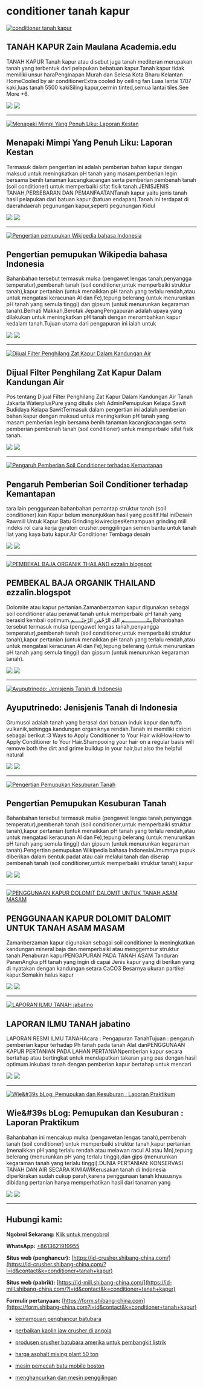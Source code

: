 # conditioner tanah kapur

<a href="https://swt.shibang-china.com/?l=id&img&k=conditioner+tanah+kapur" target="_blank">![conditioner tanah kapur](http://static.shibang-china.com/all-800x300/11.jpg)</a>

## TANAH KAPUR Zain Maulana Academia.edu
TANAH KAPUR Tanah kapur atau disebut juga tanah mediteran merupakan tanah yang terbentuk dari pelapukan bebatuan kapur.Tanah kapur tidak memiliki unsur haraPenginapan Murah dan Selesa Kota Bharu Kelantan HomeCooled by air conditionerExtra cooled by ceiling fan Luas lantai 1707 kaki,luas tanah 5500 kakiSiling kapur,cermin tinted,semua lantai tiles.See More +6.


<a href="https://whatsapp.shibangsoft.com/WhatsApp.php" target="_blank" title="WhatsApp">![](http://static.shibang-china.com/icon/whatsapp.png)</a> <a href="https://swt.shibang-china.com/?l=id&icon&k=conditioner+tanah+kapur" target="_blank">![](http://static.shibang-china.com/icon/chat-id.png)</a>

---

<a href="https://swt.shibang-china.com/?l=id&img&k=conditioner+tanah+kapur" target="_blank">![Menapaki Mimpi Yang Penuh Liku: Laporan Kestan](http://static.shibang-china.com/all-800x300/1489.jpg)</a>

## Menapaki Mimpi Yang Penuh Liku: Laporan Kestan
Termasuk dalam pengertian ini adalah pemberian bahan kapur dengan maksud untuk meningkatkan pH tanah yang masam,pemberian legin bersama benih tanaman kacangkacangan serta pemberian pembenah tanah (soil conditioner) untuk memperbaiki sifat fisik tanah.JENISJENIS TANAH,PERSEBARAN DAN PEMANFAATANTanah kapur yaitu jenis tanah hasil pelapukan dari batuan kapur (batuan endapan).Tanah ini terdapat di daerahdaerah pegunungan kapur,seperti pegunungan Kidul


<a href="https://whatsapp.shibangsoft.com/WhatsApp.php" target="_blank" title="WhatsApp">![](http://static.shibang-china.com/icon/whatsapp.png)</a> <a href="https://swt.shibang-china.com/?l=id&icon&k=conditioner+tanah+kapur" target="_blank">![](http://static.shibang-china.com/icon/chat-id.png)</a>

---

<a href="https://swt.shibang-china.com/?l=id&img&k=conditioner+tanah+kapur" target="_blank">![Pengertian pemupukan Wikipedia bahasa Indonesia](http://static.shibang-china.com/all-800x300/959.jpg)</a>

## Pengertian pemupukan Wikipedia bahasa Indonesia
Bahanbahan tersebut termasuk mulsa (pengawet lengas tanah,penyangga temperatur),pembenah tanah (soil conditioner,untuk memperbaiki struktur tanah),kapur pertanian (untuk menaikkan pH tanah yang terlalu rendah,atau untuk mengatasi keracunan Al dan Fe),tepung belerang (untuk menurunkan pH tanah yang semula tinggi) dan gipsum (untuk menurunkan kegaraman tanah).Berhati Makkah,Berotak JepangPengapuran adalah upaya yang dilakukan untuk meningkatkan pH tanah dengan menambahkan kapur kedalam tanah.Tujuan utama dari pengapuran ini ialah untuk


<a href="https://whatsapp.shibangsoft.com/WhatsApp.php" target="_blank" title="WhatsApp">![](http://static.shibang-china.com/icon/whatsapp.png)</a> <a href="https://swt.shibang-china.com/?l=id&icon&k=conditioner+tanah+kapur" target="_blank">![](http://static.shibang-china.com/icon/chat-id.png)</a>

---

<a href="https://swt.shibang-china.com/?l=id&img&k=conditioner+tanah+kapur" target="_blank">![Dijual Filter Penghilang Zat Kapur Dalam Kandungan Air](http://static.shibang-china.com/all-800x300/1462.jpg)</a>

## Dijual Filter Penghilang Zat Kapur Dalam Kandungan Air
Pos tentang Dijual Filter Penghilang Zat Kapur Dalam Kandungan Air Tanah Jakarta WaterplusPure yang ditulis oleh AdminPemupukan Kelapa Sawit Budidaya Kelapa SawitTermasuk dalam pengertian ini adalah pemberian bahan kapur dengan maksud untuk meningkatkan pH tanah yang masam,pemberian legin bersama benih tanaman kacangkacangan serta pemberian pembenah tanah (soil conditioner) untuk memperbaiki sifat fisik tanah.


<a href="https://whatsapp.shibangsoft.com/WhatsApp.php" target="_blank" title="WhatsApp">![](http://static.shibang-china.com/icon/whatsapp.png)</a> <a href="https://swt.shibang-china.com/?l=id&icon&k=conditioner+tanah+kapur" target="_blank">![](http://static.shibang-china.com/icon/chat-id.png)</a>

---

<a href="https://swt.shibang-china.com/?l=id&img&k=conditioner+tanah+kapur" target="_blank">![Pengaruh Pemberian Soil Conditioner terhadap Kemantapan](http://static.shibang-china.com/all-800x300/1505.jpg)</a>

## Pengaruh Pemberian Soil Conditioner terhadap Kemantapan
tara lain penggunaan bahanbahan pemantap struktur tanah (soil conditioner).kan Kapur belum menunjukkan hasil yang positif.Hal iniDesain Rawmill Untuk Kapur Batu Grinding kiwirecipesKemampuan grinding mill indeks rol cara kerja gyratori crusher.penggilingan semen bantu untuk tanah liat yang kaya batu kapur.Air Conditioner Tembaga desain


<a href="https://whatsapp.shibangsoft.com/WhatsApp.php" target="_blank" title="WhatsApp">![](http://static.shibang-china.com/icon/whatsapp.png)</a> <a href="https://swt.shibang-china.com/?l=id&icon&k=conditioner+tanah+kapur" target="_blank">![](http://static.shibang-china.com/icon/chat-id.png)</a>

---

<a href="https://swt.shibang-china.com/?l=id&img&k=conditioner+tanah+kapur" target="_blank">![PEMBEKAL BAJA ORGANIK THAILAND ezzalin.blogspot](http://static.shibang-china.com/all-800x300/943.jpg)</a>

## PEMBEKAL BAJA ORGANIK THAILAND ezzalin.blogspot
Dolomite atau kapur pertanian.Zamanberzaman kapur digunakan sebagai soil conditioner atau perawat tanah untuk memperbaiki pH tanah yang berasid kembali optimum.بِسْــــــــــــــمِ اللهِ الرَّحْمَنِ الرَّحِيْـــــمBahanbahan tersebut termasuk mulsa (pengawet lengas tanah,penyangga temperatur),pembenah tanah (soil conditioner,untuk memperbaiki struktur tanah),kapur pertanian (untuk menaikkan pH tanah yang terlalu rendah,atau untuk mengatasi keracunan Al dan Fe),tepung belerang (untuk menurunkan pH tanah yang semula tinggi) dan gipsum (untuk menurunkan kegaraman tanah).


<a href="https://whatsapp.shibangsoft.com/WhatsApp.php" target="_blank" title="WhatsApp">![](http://static.shibang-china.com/icon/whatsapp.png)</a> <a href="https://swt.shibang-china.com/?l=id&icon&k=conditioner+tanah+kapur" target="_blank">![](http://static.shibang-china.com/icon/chat-id.png)</a>

---

<a href="https://swt.shibang-china.com/?l=id&img&k=conditioner+tanah+kapur" target="_blank">![Ayuputrinedo: Jenisjenis Tanah di Indonesia](http://static.shibang-china.com/all-800x300/748.jpg)</a>

## Ayuputrinedo: Jenisjenis Tanah di Indonesia
Grumusol adalah tanah yang berasal dari batuan induk kapur dan tuffa vulkanik,sehingga kandungan organiknya rendah.Tanah ini memiliki ciriciri sebagai berikut :3 Ways to Apply Conditioner to Your Hair wikiHowHow to Apply Conditioner to Your Hair.Shampooing your hair on a regular basis will remove both the dirt and grime buildup in your hair,but also the helpful natural


<a href="https://whatsapp.shibangsoft.com/WhatsApp.php" target="_blank" title="WhatsApp">![](http://static.shibang-china.com/icon/whatsapp.png)</a> <a href="https://swt.shibang-china.com/?l=id&icon&k=conditioner+tanah+kapur" target="_blank">![](http://static.shibang-china.com/icon/chat-id.png)</a>

---

<a href="https://swt.shibang-china.com/?l=id&img&k=conditioner+tanah+kapur" target="_blank">![Pengertian Pemupukan Kesuburan Tanah](http://static.shibang-china.com/all-800x300/177.jpg)</a>

## Pengertian Pemupukan Kesuburan Tanah
Bahanbahan tersebut termasuk mulsa (pengawet lengas tanah,penyangga temperatur),pembenah tanah (soil conditioner,untuk memperbaiki struktur tanah),kapur pertanian (untuk menaikkan pH tanah yang terlalu rendah,atau untuk mengatasi keracunan Al dan Fe),tepung belerang (untuk menurunkan pH tanah yang semula tinggi) dan gipsum (untuk menurunkan kegaraman tanah).Pengertian pemupukan Wikipedia bahasa IndonesiaUmumnya pupuk diberikan dalam bentuk padat atau cair melalui tanah dan diserap pembenah tanah (soil conditioner,untuk memperbaiki struktur tanah),kapur


<a href="https://whatsapp.shibangsoft.com/WhatsApp.php" target="_blank" title="WhatsApp">![](http://static.shibang-china.com/icon/whatsapp.png)</a> <a href="https://swt.shibang-china.com/?l=id&icon&k=conditioner+tanah+kapur" target="_blank">![](http://static.shibang-china.com/icon/chat-id.png)</a>

---

<a href="https://swt.shibang-china.com/?l=id&img&k=conditioner+tanah+kapur" target="_blank">![PENGGUNAAN KAPUR DOLOMIT DALOMIT UNTUK TANAH ASAM MASAM](http://static.shibang-china.com/all-800x300/1512.jpg)</a>

## PENGGUNAAN KAPUR DOLOMIT DALOMIT UNTUK TANAH ASAM MASAM
Zamanberzaman kapur digunakan sebagai soil conditioner Ia meningkatkan kandungan mineral baja dan memperbaiki atau menggembur struktur tanah.Penaburan kapurPENGAPURAN PADA TANAH ASAM Tanduran PanenAngka pH tanah yang ingin di capai Jenis kapur yang di berikan yang di nyatakan dengan kandungan setara CaCO3 Besarnya ukuran partikel kapur.Semakin halus kapur


<a href="https://whatsapp.shibangsoft.com/WhatsApp.php" target="_blank" title="WhatsApp">![](http://static.shibang-china.com/icon/whatsapp.png)</a> <a href="https://swt.shibang-china.com/?l=id&icon&k=conditioner+tanah+kapur" target="_blank">![](http://static.shibang-china.com/icon/chat-id.png)</a>

---

<a href="https://swt.shibang-china.com/?l=id&img&k=conditioner+tanah+kapur" target="_blank">![LAPORAN ILMU TANAH jabatino](http://static.shibang-china.com/all-800x300/642.jpg)</a>

## LAPORAN ILMU TANAH jabatino
LAPORAN RESMI ILMU TANAHAcara : Pengapuran TanahTujuan : pengaruh pemberian kapur terhadap Ph tanah pada tanah Alat danPENGGUNAAN KAPUR PERTANIAN PADA LAHAN PERTANIANpemberian kapur secara bertahap atau bertingkat untuk mendapatkan takaran yang pas dengan hasil optimum.inkubasi tanah dengan pemberian kapur bertahap untuk mencari


<a href="https://whatsapp.shibangsoft.com/WhatsApp.php" target="_blank" title="WhatsApp">![](http://static.shibang-china.com/icon/whatsapp.png)</a> <a href="https://swt.shibang-china.com/?l=id&icon&k=conditioner+tanah+kapur" target="_blank">![](http://static.shibang-china.com/icon/chat-id.png)</a>

---

<a href="https://swt.shibang-china.com/?l=id&img&k=conditioner+tanah+kapur" target="_blank">![Wie&#39s bLog: Pemupukan dan Kesuburan : Laporan Praktikum](http://static.shibang-china.com/all-800x300/940.jpg)</a>

## Wie&#39s bLog: Pemupukan dan Kesuburan : Laporan Praktikum
Bahanbahan ini mencakup mulsa (pengawetan lengas tanah),pembenah tanah (soil conditioner) untuk memperbaiki struktur tanah,kapur pertanian (menaikkan pH yang terlalu rendah atau melawan racul Al atau Mn),tepung belerang (menurunkan pH yang terlalu tinggi),dan gips (menurunkan kegaraman tanah yang terlalu tinggi).DUNIA PERTANIAN: KONSERVASI TANAH DAN AIR SECARA KIMIAWIKerusakan tanah di Indonesia diperkirakan sudah cukup parah,karena penggunaan tanah khususnya dibidang pertanian hanya memperhatikan hasil dari tanaman yang


<a href="https://whatsapp.shibangsoft.com/WhatsApp.php" target="_blank" title="WhatsApp">![](http://static.shibang-china.com/icon/whatsapp.png)</a> <a href="https://swt.shibang-china.com/?l=id&icon&k=conditioner+tanah+kapur" target="_blank">![](http://static.shibang-china.com/icon/chat-id.png)</a>

---
## Hubungi kami:

**Ngobrol Sekarang:** [Klik untuk mengobrol](https://swt.shibang-china.com?l=id&contact&k=conditioner+tanah+kapur)

**WhatsApp:**  [+8613621919955](https://whatsapp.shibangsoft.com/WhatsApp.php)

**Situs web (penghancur):** [https://id-crusher.shibang-china.com/](https://id-crusher.shibang-china.com/?l=id&contact&k=conditioner+tanah+kapur)

**Situs web (pabrik):** [https://id-mill.shibang-china.com/](https://id-mill.shibang-china.com/?l=id&contact&k=conditioner+tanah+kapur)

**Formulir pertanyaan:** [https://form.shibang-china.com](https://form.shibang-china.com?l=id&contact&k=conditioner+tanah+kapur)

* [kemampuan penghancur batubara](../45/kemampuan%20penghancur%20batubara.md)

* [perbaikan kaolin jaw crusher di angola](../50/perbaikan%20kaolin%20jaw%20crusher%20di%20angola.md)

* [produsen crusher batubara amerika untuk pembangkit listrik](../50/produsen%20crusher%20batubara%20amerika%20untuk%20pembangkit%20listrik.md)

* [harga asphalt mixing plant 50 ton](../47/harga%20asphalt%20mixing%20plant%2050%20ton.md)

* [mesin pemecah batu mobile boston](../50/mesin%20pemecah%20batu%20mobile%20boston.md)

* [menghancurkan dan mesin penggilingan](../46/menghancurkan%20dan%20mesin%20penggilingan.md)
